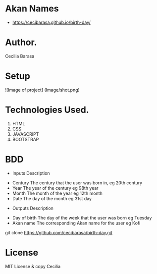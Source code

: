 # Akan Names
* https://cecibarasa.github.io/birth-day/
# Author.
Cecilia Barasa

# Setup
![Image of project]
(Image/shot.png)

# Technologies Used.
1. HTML
2. CSS
3. JAVASCRIPT
4. BOOTSTRAP

# BDD
- Inputs	Description
* Century	The century that the user was born in, eg 20th century
* Year	The year of the century eg 98th year
* Month	The month of the year eg 12th month
* Date	The day of the month eg 31st day
- Outputs	Description
* Day of birth	The day of the week that the user was born eg Tuesday
* Akan name	The corresponding Akan name for the user eg Kofi

git clone https://github.com/cecibarasa/birth-day.git

# License
MIT License & copy Cecilia
